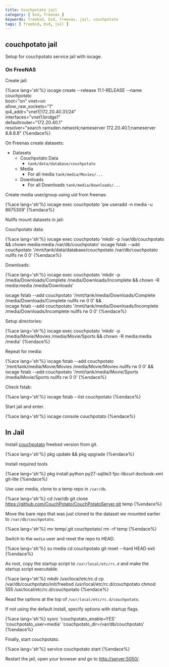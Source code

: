 ```yaml
---
title: Couchpotato jail
category: [ bsd, freenas ]
keywords: freebsd, bsd, freenas, jail, couchpotato
tags: [ freebsd, bsd, jail ]
---
```


## couchpotato jail

Setup for couchpotato service jail with iocage.

### On FreeNAS

Create jail:

{%ace lang='sh'%}
iocage create --release 11.1-RELEASE --name couchpotato \
          boot="on" vnet=on \
          allow_raw_sockets="1" \
          ip4_addr="vnet1|172.20.40.31/24" \
          interfaces="vnet1:bridge1" \
          defaultrouter="172.20.40.1" \
          resolver="search ramsden.network;nameserver 172.20.40.1;nameserver 8.8.8.8"
{%endace%}

On Freenas create datasets:

*   Datasets
    *   Couchpotato Data
        *   ```tank/data/database/couchpotato```
    *   Media
        *   For all media ```tank/media/Movies/...```
    *   Downloads
        *   For all Downloads ```tank/media/Downloads/...```

Create media user/group using uid from freenas:

{%ace lang='sh'%}
iocage exec couchpotato 'pw useradd -n media -u 8675309'
{%endace%}

Nullfs mount datasets in jail:

Couchpotato data:

{%ace lang='sh'%}
iocage exec couchpotato 'mkdir -p /var/db/couchpotato && chown media:media /var/db/couchpotato'
iocage fstab --add couchpotato '/mnt/tank/data/database/couchpotato /var/db/couchpotato nullfs rw 0 0'
{%endace%}

Downloads:

{%ace lang='sh'%}
iocage exec couchpotato 'mkdir -p /media/Downloads/Complete /media/Downloads/Incomplete && chown -R media:media /media/Downloads'

iocage fstab --add couchpotato '/mnt/tank/media/Downloads/Complete /media/Downloads/Complete nullfs rw 0 0' && \
iocage fstab --add couchpotato '/mnt/tank/media/Downloads/Incomplete /media/Downloads/Incomplete nullfs rw 0 0'
{%endace%}

Setup directories:

{%ace lang='sh'%}
iocage exec couchpotato 'mkdir -p /media/Movie/Movies /media/Movie/Sports && chown -R media:media /media'
{%endace%}

Repeat for media:

{%ace lang='sh'%}
iocage fstab --add couchpotato '/mnt/tank/media/Movie/Movies /media/Movie/Movies nullfs rw 0 0' && \
iocage fstab --add couchpotato '/mnt/tank/media/Movie/Sports /media/Movie/Sports nullfs rw 0 0'
{%endace%}

Check fstab:

{%ace lang='sh'%}
iocage fstab --list couchpotato
{%endace%}

Start jail and enter.

{%ace lang='sh'%}
iocage console couchpotato
{%endace%}

## In Jail

Install [couchpotato](https://couchpota.to/#freebsd) freebsd version from git.

{%ace lang='sh'%}
pkg update && pkg upgrade
{%endace%}

Install required tools

{%ace lang='sh'%}
pkg install python py27-sqlite3 fpc-libcurl docbook-xml git-lite
{%endace%}

Use user media, clone to a temp repo in ```/var/db```.

{%ace lang='sh'%}
cd /var/db
git clone https://github.com/CouchPotato/CouchPotatoServer.git temp
{%endace%}

Move the bare repo that was just cloned to the dataset we mounted earlier to ```/var/db/couchpotato```.

{%ace lang='sh'%}
mv temp/.git couchpotato/
rm -rf temp
{%endace%}

Switch to the ```media``` user and reset the repo to HEAD.

{%ace lang='sh'%}
su media
cd couchpotato
git reset --hard HEAD
exit
{%endace%}

As root, copy the startup script to ```/usr/local/etc/rc.d``` and make the startup script executable.

{%ace lang='sh'%}
mkdir /usr/local/etc/rc.d
cp /var/db/couchpotato/init/freebsd /usr/local/etc/rc.d/couchpotato
chmod 555 /usr/local/etc/rc.d/couchpotato
{%endace%}

Read the options at the top of ```/usr/local/etc/rc.d/couchpotato```.

If not using the default install, specify options with startup flags.

{%ace lang='sh'%}
sysrc 'couchpotato_enable=YES' 'couchpotato_user=media' 'couchpotato_dir=/var/db/couchpotato'
{%endace%}

Finally, start couchpotato.

{%ace lang='sh'%}
service couchpotato start
{%endace%}

Restart the jail, open your browser and go to [http://server:5050/](http://server:5050/).
